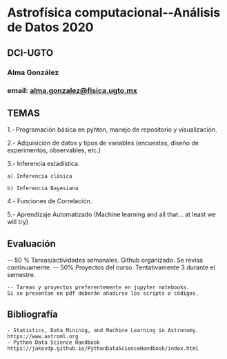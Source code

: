 # Astrofísica computacional--Análisis de Datos 2020
## DCI-UGTO

### Alma González
### email: alma.gonzalez@fisica.ugto.mx


## TEMAS

1.- Programación básica en pyhton, manejo de repositorio y visualización. 

2.- Adquisición de datos y tipos de variables (encuestas, diseño de experimentos, observables, etc.)

3.- Inferencia estadística.

    a) Inferencia clásica

    b) Inferencia Bayesiana
4.- Funciones de Correlación. 

5.- Aprendizaje Automatizado (Machine learning and all that... at least we will try)


## Evaluación

-- 50 % Tareas/actividades semanales. Github organizado. Se revisa continuamente.
-- 50% Proyectos del curso. Tentativamente 3 durante el semestre. 

    -- Tareas y proyectos preferentemente en jupyter notebooks. 
    Si se presentan en pdf deberán añadirse los scripts o códigos. 

## Bibliografía
    - Statistics, Data Mininig, and Machine Learning in Astronomy. https://www.astroml.org
    - Python Data Science Handbook https://jakevdp.github.io/PythonDataScienceHandbook/index.html
